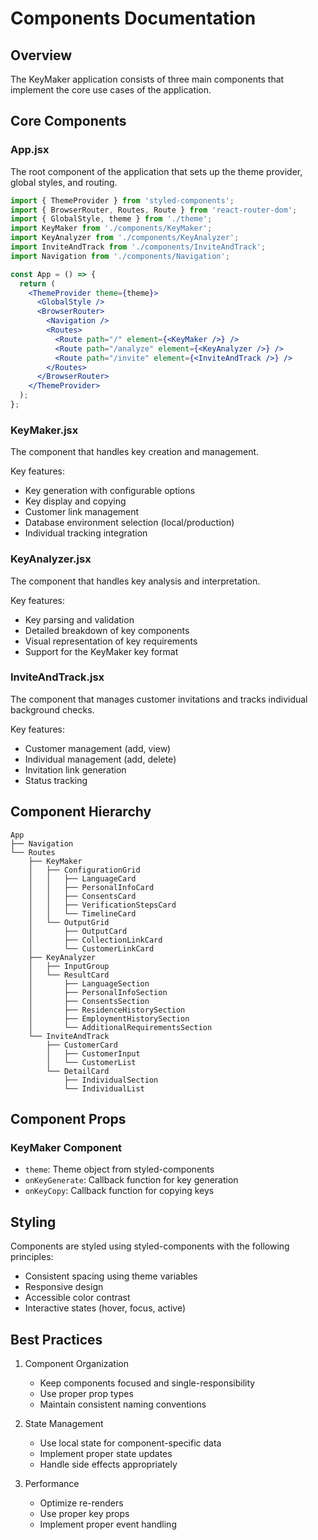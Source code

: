 # Components Documentation

## Overview

The KeyMaker application consists of three main components that implement the core use cases of the application.

## Core Components

### App.jsx
The root component of the application that sets up the theme provider, global styles, and routing.

```jsx
import { ThemeProvider } from 'styled-components';
import { BrowserRouter, Routes, Route } from 'react-router-dom';
import { GlobalStyle, theme } from './theme';
import KeyMaker from './components/KeyMaker';
import KeyAnalyzer from './components/KeyAnalyzer';
import InviteAndTrack from './components/InviteAndTrack';
import Navigation from './components/Navigation';

const App = () => {
  return (
    <ThemeProvider theme={theme}>
      <GlobalStyle />
      <BrowserRouter>
        <Navigation />
        <Routes>
          <Route path="/" element={<KeyMaker />} />
          <Route path="/analyze" element={<KeyAnalyzer />} />
          <Route path="/invite" element={<InviteAndTrack />} />
        </Routes>
      </BrowserRouter>
    </ThemeProvider>
  );
};
```

### KeyMaker.jsx
The component that handles key creation and management.

Key features:
- Key generation with configurable options
- Key display and copying
- Customer link management
- Database environment selection (local/production)
- Individual tracking integration

### KeyAnalyzer.jsx
The component that handles key analysis and interpretation.

Key features:
- Key parsing and validation
- Detailed breakdown of key components
- Visual representation of key requirements
- Support for the KeyMaker key format

### InviteAndTrack.jsx
The component that manages customer invitations and tracks individual background checks.

Key features:
- Customer management (add, view)
- Individual management (add, delete)
- Invitation link generation
- Status tracking

## Component Hierarchy

```
App
├── Navigation
└── Routes
    ├── KeyMaker
    │   ├── ConfigurationGrid
    │   │   ├── LanguageCard
    │   │   ├── PersonalInfoCard
    │   │   ├── ConsentsCard
    │   │   ├── VerificationStepsCard
    │   │   └── TimelineCard
    │   └── OutputGrid
    │       ├── OutputCard
    │       ├── CollectionLinkCard
    │       └── CustomerLinkCard
    ├── KeyAnalyzer
    │   ├── InputGroup
    │   └── ResultCard
    │       ├── LanguageSection
    │       ├── PersonalInfoSection
    │       ├── ConsentsSection
    │       ├── ResidenceHistorySection
    │       ├── EmploymentHistorySection
    │       └── AdditionalRequirementsSection
    └── InviteAndTrack
        ├── CustomerCard
        │   ├── CustomerInput
        │   └── CustomerList
        └── DetailCard
            ├── IndividualSection
            └── IndividualList
```

## Component Props

### KeyMaker Component
- `theme`: Theme object from styled-components
- `onKeyGenerate`: Callback function for key generation
- `onKeyCopy`: Callback function for copying keys

## Styling

Components are styled using styled-components with the following principles:
- Consistent spacing using theme variables
- Responsive design
- Accessible color contrast
- Interactive states (hover, focus, active)

## Best Practices

1. Component Organization
   - Keep components focused and single-responsibility
   - Use proper prop types
   - Maintain consistent naming conventions

2. State Management
   - Use local state for component-specific data
   - Implement proper state updates
   - Handle side effects appropriately

3. Performance
   - Optimize re-renders
   - Use proper key props
   - Implement proper event handling 